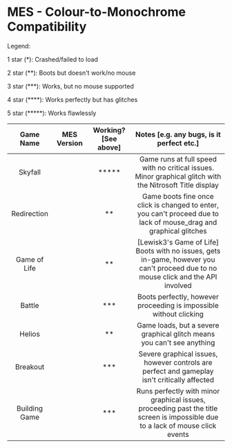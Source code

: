 # MES - Colour-to-Monochrome Compatibility

Legend:

1 star (*): Crashed/failed to load

2 star (**): Boots but doesn't work/no mouse

3 star (***): Works, but no mouse supported

4 star (****): Works perfectly but has glitches

5 star (*****): Works flawlessly

|Game Name|MES Version|Working? [See above]|Notes [e.g. any bugs, is it perfect etc.]|
|:-------:|:---------:|:------------------:|:---------------------------------------:|
|Skyfall| |*****|Game runs at full speed with no critical issues. Minor graphical glitch with the Nitrosoft Title display|
|Redirection| |**|Game boots fine once click is changed to enter, you can't proceed due to lack of mouse_drag and graphical glitches|
|Game of Life| |**|[Lewisk3's Game of Life] Boots with no issues, gets in-game, however you can't proceed due to no mouse click and the API involved|
|Battle| |***|Boots perfectly, however proceeding is impossible without clicking|
|Helios| |**|Game loads, but a severe graphical glitch means you can't see anything|
|Breakout| |***|Severe graphical issues, however controls are perfect and gameplay isn't critically affected|
Building Game| |***|Runs perfectly with minor graphical issues, proceeding past the title screen is impossible due to a lack of mouse click events|

